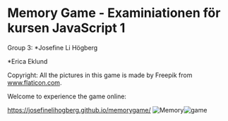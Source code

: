# Memory Game - Examiniationen för kursen JavaScript 1

Group 3:
*Josefine Li Högberg

*Erica Eklund

Copyright: All the pictures in this game is made by Freepik from www.flaticon.com.

Welcome to experience the game online:

https://josefinelihogberg.github.io/memorygame/
![Memory](https://user-images.githubusercontent.com/97985695/217208898-4ec30c60-aeb5-4226-92fb-4d1f2d2fc18d.jpg)![game](https://user-images.githubusercontent.com/97985695/217208965-ecbe0799-b434-4372-a90a-9460487002ac.jpg)

